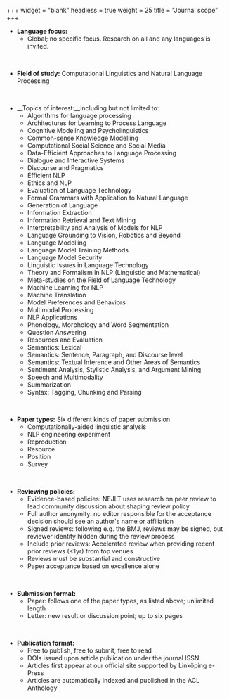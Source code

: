 +++
widget = "blank"
headless = true
weight = 25
title = "Journal scope"
+++

* __Language focus:__
  * Global; no specific focus. Research on all and any languages is invited.

$~$

* __Field of study:__ Computational Linguistics and Natural Language Processing


$~$

* __Topics of interest:__including but not limited to:
  * Algorithms for language processing
  * Architectures for Learning to Process Language
  * Cognitive Modeling and Psycholinguistics
  * Common-sense Knowledge Modelling
  * Computational Social Science and Social Media
  * Data-Efficient Approaches to Language Processing
  * Dialogue and Interactive Systems
  * Discourse and Pragmatics
  * Efficient NLP
  * Ethics and NLP
  * Evaluation of Language Technology
  * Formal Grammars with Application to Natural Language
  * Generation of Language
  * Information Extraction
  * Information Retrieval and Text Mining
  * Interpretability and Analysis of Models for NLP
  * Language Grounding to Vision, Robotics and Beyond
  * Language Modelling
  * Language Model Training Methods
  * Language Model Security
  * Linguistic Issues in Language Technology
  * Theory and Formalism in NLP (Linguistic and Mathematical)
  * Meta-studies on the Field of Language Technology
  * Machine Learning for NLP
  * Machine Translation
  * Model Preferences and Behaviors
  * Multimodal Processing
  * NLP Applications
  * Phonology, Morphology and Word Segmentation
  * Question Answering
  * Resources and Evaluation
  * Semantics: Lexical
  * Semantics: Sentence, Paragraph, and Discourse level
  * Semantics: Textual Inference and Other Areas of Semantics
  * Sentiment Analysis, Stylistic Analysis, and Argument Mining
  * Speech and Multimodality
  * Summarization
  * Syntax: Tagging, Chunking and Parsing

$~$


* __Paper types:__ Six different kinds of paper submission
  * Computationally-aided linguistic analysis
  * NLP engineering experiment
  * Reproduction
  * Resource
  * Position
  * Survey

$~$


* __Reviewing policies:__
  * Evidence-based policies: NEJLT uses research on peer review to lead community discussion about shaping review policy
  * Full author anonymity: no editor responsible for the acceptance decision should see an author's name or affiliation
  * Signed reviews: following e.g. the BMJ, reviews may be signed, but reviewer identity hidden during the review process
  * Include prior reviews: Accelerated review when providing recent prior reviews (<1yr) from top venues
  * Reviews must be substantial and constructive
  * Paper acceptance based on excellence alone

$~$

* __Submission format:__
  * Paper: follows one of the paper types, as listed above; unlimited length
  * Letter: new result or discussion point; up to six pages 

$~$

* __Publication format:__
  * Free to publish, free to submit, free to read
  * DOIs issued upon article publication under the journal ISSN
  * Articles first appear at our official site supported by Linköping e-Press
  * Articles are automatically indexed and published in the ACL Anthology
